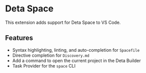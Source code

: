 # Deta Space

This extension adds support for Deta Space to VS Code.

## Features

- Syntax highlighting, linting, and auto-completion for `Spacefile`
- Directive completion for `Discovery.md`
- Add a command to open the current project in the Deta Builder
- Task Provider for the `space` CLI
